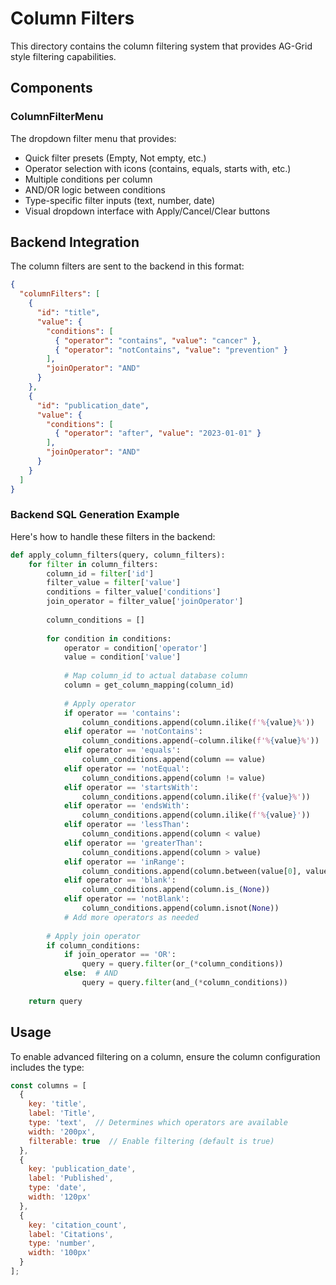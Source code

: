 # Column Filters

This directory contains the column filtering system that provides AG-Grid style filtering capabilities.

## Components

### ColumnFilterMenu
The dropdown filter menu that provides:
- Quick filter presets (Empty, Not empty, etc.)
- Operator selection with icons (contains, equals, starts with, etc.)
- Multiple conditions per column
- AND/OR logic between conditions
- Type-specific filter inputs (text, number, date)
- Visual dropdown interface with Apply/Cancel/Clear buttons


## Backend Integration

The column filters are sent to the backend in this format:

```json
{
  "columnFilters": [
    {
      "id": "title",
      "value": {
        "conditions": [
          { "operator": "contains", "value": "cancer" },
          { "operator": "notContains", "value": "prevention" }
        ],
        "joinOperator": "AND"
      }
    },
    {
      "id": "publication_date",
      "value": {
        "conditions": [
          { "operator": "after", "value": "2023-01-01" }
        ],
        "joinOperator": "AND"
      }
    }
  ]
}
```

### Backend SQL Generation Example

Here's how to handle these filters in the backend:

```python
def apply_column_filters(query, column_filters):
    for filter in column_filters:
        column_id = filter['id']
        filter_value = filter['value']
        conditions = filter_value['conditions']
        join_operator = filter_value['joinOperator']
        
        column_conditions = []
        
        for condition in conditions:
            operator = condition['operator']
            value = condition['value']
            
            # Map column_id to actual database column
            column = get_column_mapping(column_id)
            
            # Apply operator
            if operator == 'contains':
                column_conditions.append(column.ilike(f'%{value}%'))
            elif operator == 'notContains':
                column_conditions.append(~column.ilike(f'%{value}%'))
            elif operator == 'equals':
                column_conditions.append(column == value)
            elif operator == 'notEqual':
                column_conditions.append(column != value)
            elif operator == 'startsWith':
                column_conditions.append(column.ilike(f'{value}%'))
            elif operator == 'endsWith':
                column_conditions.append(column.ilike(f'%{value}'))
            elif operator == 'lessThan':
                column_conditions.append(column < value)
            elif operator == 'greaterThan':
                column_conditions.append(column > value)
            elif operator == 'inRange':
                column_conditions.append(column.between(value[0], value[1]))
            elif operator == 'blank':
                column_conditions.append(column.is_(None))
            elif operator == 'notBlank':
                column_conditions.append(column.isnot(None))
            # Add more operators as needed
        
        # Apply join operator
        if column_conditions:
            if join_operator == 'OR':
                query = query.filter(or_(*column_conditions))
            else:  # AND
                query = query.filter(and_(*column_conditions))
    
    return query
```

## Usage

To enable advanced filtering on a column, ensure the column configuration includes the type:

```javascript
const columns = [
  {
    key: 'title',
    label: 'Title',
    type: 'text',  // Determines which operators are available
    width: '200px',
    filterable: true  // Enable filtering (default is true)
  },
  {
    key: 'publication_date',
    label: 'Published',
    type: 'date',
    width: '120px'
  },
  {
    key: 'citation_count',
    label: 'Citations',
    type: 'number',
    width: '100px'
  }
];
```